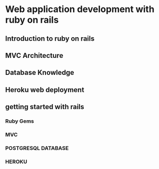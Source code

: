
# Web application development with ruby on rails


## Introduction to ruby on rails


## MVC Architecture


## Database Knowledge


## Heroku web  deployment


## getting started with rails
### Ruby Gems
### MVC
### POSTGRESQL DATABASE
### HEROKU